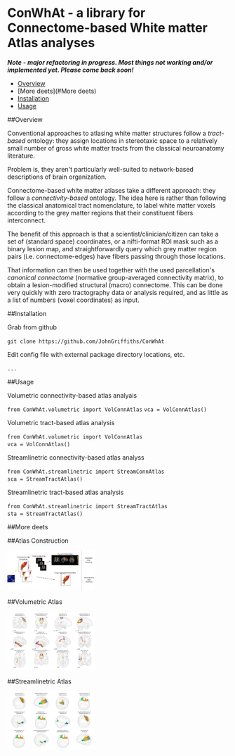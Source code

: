 # ConWhAt - a library for Connectome-based White matter Atlas analyses

***Note - major refactoring in progress. Most things not working and/or implemented yet. Please come back soon!***


- [Overview](#overview)  
- [More deets](#More deets)  
- [Installation](#Installation)  
- [Usage](#Usage)  





##Overview

Conventional approaches to atlasing white matter structures follow a *tract-based* ontology: they assign locations in stereotaxic space to a relatively small number of gross white matter tracts from the classical neuroanatomy literature. 

Problem is, they aren't particularly well-suited to network-based descriptions of brain organization. 

Connectome-based white matter atlases take a different approach: they follow a *connectivity-based* ontology. The idea here is rather than following the classical anatomical tract nomenclature, to label white matter voxels according to the grey matter regions that their constituent fibers interconnect.

The benefit of this approach is that a scientist/clinician/citizen can take a set of (standard space) coordinates, or a nifti-format ROI mask such as a binary lesion map, and straightforwardly query which grey matter region pairs (i.e. connectome-edges) have fibers passing through those locations.

That information can then be used together with the used parcellation's *canonical connectome* (normative group-averaged connectivity matrix), to obtain a lesion-modified structural (macro) connectome. This can be done very quickly with zero tractography data or analysis required, and as little as a list of numbers (voxel coordinates) as input. 


##Installation

Grab from github

`git clone https://github.com/JohnGriffiths/ConWhAt`

Edit config file with external package directory locations, etc. 

`...`


##Usage


Volumetric connectivity-based atlas analyais

`from ConWhAt.volumetric import VolConnAtlas`
`vca = VolConnAtlas()`


Volumetric tract-based atlas analysis

`from ConWhAt.volumetric import VolConnAtlas`  
`vca = VolConnAtlas()`


Streamlinetric connectivity-based atlas analyss

`from ConWhAt.streamlinetric import StreamConnAtlas`  
`sca = StreamTractAtlas()`


Streamlinetric tract-based atlas analysis

`from ConWhAt.streamlinetric import StreamTractAtlas`  
`sta = StreamTractAtlas()`



##More deets
















##Atlas Construction

<img src="ConWhAt/doc/atlas_construction_fig.png" alt="Atlas Construction Process" style="width: 200px;"/>

##Volumetric Atlas

<img src="ConWhAt/doc/volumetric_atlas_examples.png" alt="Volumetric Atlas" style="width: 200px;"/>

##Streamlinetric Atlas

<img src="ConWhAt/doc/streamlinetric_atlas_examples.png" alt="Streamlinetric Atlas" style="width: 200px;"/>






